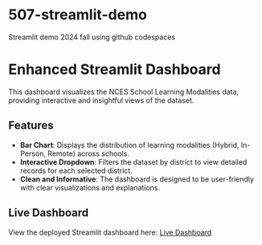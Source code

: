 # 507-streamlit-demo
Streamlit demo 2024 fall using github codespaces 

# Enhanced Streamlit Dashboard

This dashboard visualizes the NCES School Learning Modalities data, providing interactive and insightful views of the dataset.

## Features
- **Bar Chart**: Displays the distribution of learning modalities (Hybrid, In-Person, Remote) across schools.
- **Interactive Dropdown**: Filters the dataset by district to view detailed records for each selected district.
- **Clean and Informative**: The dashboard is designed to be user-friendly with clear visualizations and explanations.

## Live Dashboard
View the deployed Streamlit dashboard here:
[Live Dashboard](https://zany-potato-6977wqg6jxwf5v6x-8501.app.github.dev)
